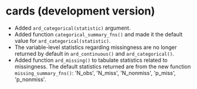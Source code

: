 # cards (development version)

- Added `ard_categorical(statistic)` argument.
- Added function `categorical_summary_fns()` and made it the default value for `ard_categorical(statistic)`.
- The variable-level statistics regarding missingness are no longer returned by default in `ard_continuous()` and `ard_categorical()`.
- Added function `ard_missing()` to tabulate statistics related to missingness. The default statistics returned are from the new function `missing_summary_fns()`: 'N_obs', 'N_miss', 'N_nonmiss', 'p_miss', 'p_nonmiss'.

